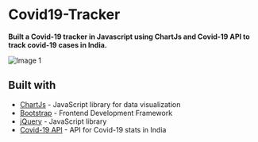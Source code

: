 # Covid19-Tracker
**Built a Covid-19 tracker in Javascript using ChartJs and Covid-19 API to track covid-19 cases in India.**




![Image 1](https://user-images.githubusercontent.com/79187693/118109785-40324200-b3ff-11eb-8793-45134c2f6192.png)

## Built with

- [ChartJs](https://www.chartjs.org/) - JavaScript library for data visualization
- [Bootstrap](https://getbootstrap.com/) - Frontend Development Framework
- [jQuery](https://jquery.com/) - JavaScript library
- [Covid-19 API](https://api.covid19india.org/data.json) - API for Covid-19 stats in India

